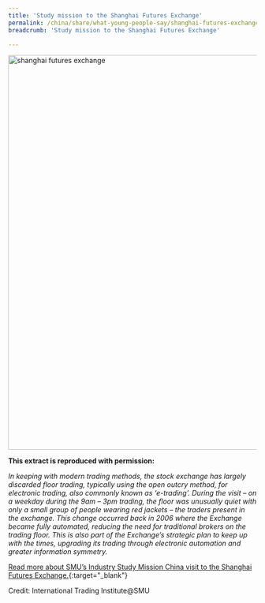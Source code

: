 ```yaml
---
title: 'Study mission to the Shanghai Futures Exchange'
permalink: /china/share/what-young-people-say/shanghai-futures-exchange/
breadcrumb: 'Study mission to the Shanghai Futures Exchange'

---
```



<img src="\images\china-youngpeople\futures-exchange.jpg" alt="shanghai futures exchange" style="width:800px;" />

**This extract is reproduced with permission:**

*In keeping with modern trading methods, the stock exchange has largely discarded floor trading, typically using the open outcry method, for electronic trading, also commonly known as ‘e-trading’. During the visit – on a weekday during the 9am – 3pm trading, the floor was unusually quiet with only a small group of people wearing red jackets – the traders present in the exchange. This change occurred back in 2006 where the Exchange became fully automated, reducing the need for traditional brokers on the trading floor. This is also part of the Exchange’s strategic plan to keep up with the times, upgrading its trading through electronic automation and greater information symmetry.*

[Read more about SMU’s Industry Study Mission China visit to the Shanghai Futures Exchange.](/files/resources/ISM-China-2015.pdf){:target="_blank"}

Credit: International Trading Institute@SMU